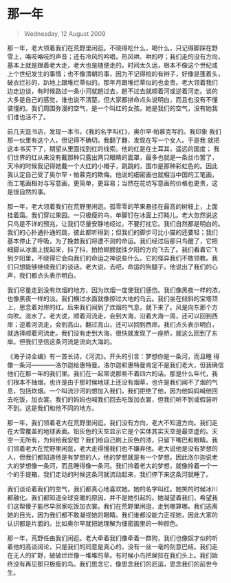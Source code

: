 # 那一年

> Wednesday, 12 August 2009

那一年，老大领着我们在荒野里闲逛。不晓得吃什么，喝什么，只记得脚踩在野
雪上，咯吱咯吱的声音；还有冷风的吟唱，热风哄、哄的哼；我们走的没有方向，
基本上就是跟着老大走，老大也是随便走的。时间太久远，根本不像这个世纪或
上个世纪发生的事情；也不像清朝的事，因为不记得梳的有辫子，好像是蓬着头，
破衣烂衫的，趴地上跟堆烂草似的。那年月跟堆烂草似的也金贵。老大领着我们
边走边谈，有时候路过一条小河就趟过去，趟不过去就顺着河或逆着河走。谈的
大多是自己的感觉，谁也说不清楚，但大家都拼命点头说明白，而且也没有不懂
装懂的。我们周围弥漫的空气，是一个叫红的女孩。她是我们的空气，没有她我
们谁也活不了。

前几天逛书店，发现一本书，《我的名字叫红》，奥尔罕·帕慕克写的。我印象
我们那一伙里有这个人，但记得不确切。我翻了翻，发现在写一个女人。于是我
就把这本书买下了，期望从里面找到红的线索。他的红是在土耳其，遥远的国度；
我们世界的红从来没有戴那种只露出两只眼睛的面罩，最多也就是一条丝巾罢了，
天冷的时候我记得她戴一个大红的小帽子，跳跳的，围巾是那种彩虹色的。因此
我认定自己受了奥尔罕・帕慕克的欺侮。他说的细密画也就相当中国的工笔画，
而工笔画相对与写意画，更简单，更容易；当然在花坊写意画的价格也更贵，这
是很自然的事。

那一年，老大领着我们在荒野里闲逛。孤零零的苹果悬挂在最高的树枝上，上面
挂着霜。我们穿过果园。一只极瘦的鸟，单脚钉在冰面上打盹儿。老大忽然说这
只鸟是不详的预兆，让我们尽量安静地经过，不要打扰它。我们自然都是明白的。
我们的心扑通扑通的跳，彼此都听得到；但我们的脚步可比小猫的还要轻；我们
基本停止了呼吸，为了挽救我们将遭不测的命运。我们经过后那只鸟醒了，它把
细脚从冰面上拔起来，抖了抖，拍拍翅膀就往夕阳的方向飞去了。我们看着它飞
到夕阳里，不晓得它会向我们的命运之神说些什么。它的怪异我们不敢领教。我
们只想能够继续我们的谈话。老大说，去吧，命运的狗腿子。他说出了我们的心
声，我们都点头表示明白。

我们尽量走到没有炊烟的地方，因为炊烟一度使我们感伤。我们像黑夜一样的浓，
也像黑夜一样的淡。我们横过水面就像掠过大地的乌云。我们坐在倾斜的宝塔顶
上，思念着对岸的红。后来我们闻到了炊烟的气息，就下来了。风是向东那个方
向吹。涨水了。老大说，顺着河流走，会到大海，沿着大海一周，还可以回到西
岸；逆着河流走，会到高山，翻过高山，还可以回到西岸。我们点头表示明白，
就选择顺着河流走。我们没有走到大海，很快就发现了一座桥，就这么回到了东
岸。但我们坚信这条河流是流向大海的。

《海子诗全编》有一首长诗，《河流》。开头的引言：梦想你是一条河，而且睡
得像一条河――――洛尔迦给惠特曼。洛尔迦和惠特曼肯定不是我们老大，但我确信
他们在那一年的我们里。我们在一起常说那些不着四六的话。那是什么年代，我
们根本不抽烟，也许是由于那时候地球上还没有烟草，也许是我们闻不了烟的气
息，包括炊烟。一个叫流沙河的想加入我们，我们拒绝了他，因为他妈妈喊他回
去吃饭，加衣裳。我们的妈妈也喊我们回去吃饭加衣裳，但我们听不到或假装听
不到。这是我们和他不同的地方。

那一年，我们领着老大在荒野里闲逛。我们没有方向，老大不知道方向。我们走
在大雪覆盖的地球表面。铅灰色的天空显示它是个实体其实天空是最空虚的。天
空一无所有，为何给我安慰？我们给自己刷上灰色的漆，只留下嘴巴和眼睛。我
们领着老大在荒野里闲逛，老大走得慢我们也不嫌弃他。老大说他是没有梦想的
人，但我们都知道他是有梦想的人，他的梦想就是有一个梦想。因此洛尔迦说老
大的梦想像一条河，而且睡得像一条河。我们拎着老大的梦想，就像拎着一个一
个的手提箱，我们走动的时候这条河就流动起来，我们停下来这条河就睡了。

我们谈论着我们的空气，我们都真心地喜欢她。她的名字叫红。她笑的时候冰川
都融化。我们都知道全球变暖的原因，并不是她引起的。她凝望着我们，希望我
们这帮傻子能尽早回家吃饭加衣裳。我们在荒野里闲逛，走到哪算哪。我们逃离
她的目光，因为我们都不敢凝视她的眼睛。我们谁都没能力正视她，因此大家的
认识都是片面的。比如奥尔罕就把她理解为细密画里的一种颜色。

那一年，荒野任由我们闲逛。老大牵着我们像牵着一群狗，我们也像奴才似的听
着他的高谈阔论，只是我们的同意是真心的，没有一丝一毫的刻意巴结。我们走
在无人的旷野，破破烂烂像一堆堆的草。有时候小鸟把屎拉在我们头上。我们始
终没有再见那只极瘦的鸟。我们思念它，像思念我们的厄运，思念我们的前世今
生。
